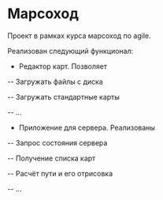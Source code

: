 # Марсоход

Проект в рамках курса марсоход по agile.

Реализован следующий функционал:

 - Редактор карт. Позволяет
 
 -- Загружать файлы с диска 
 
 -- Загружать стандартные карты
 
 -- ... 
 
 - Приложение для сервера. Реализованы
 
 -- Запрос состояния сервера
 
 -- Получение списка карт
 
 -- Расчёт пути и его отрисовка
 
 -- ...
